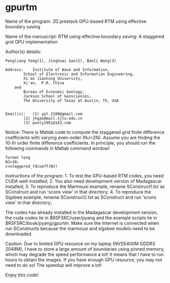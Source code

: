 gpurtm
===========
Name of the program: 2D prestack GPU-based RTM using effective boundary saving

Name  of the manuscript: RTM using effective boundary saving: A staggered grid GPU implementation

Author(s) details:  

	Pengliang Yang(1), Jinghuai Gao(2), Baoli Wang(3)

	Address: 	Institute of Wave and Information, 
			School of Electronic and Information Engineering, 
			Xi'an Jiaotong University, 
			Xi'an,  P.R. China
		and 	
			Bureau of Economic Geology, 
			Jackson School of Geosciences, 
			The University of Texas at Austin, TX, USA


	Email(s):	(1) ypl.2100@gmail.com
			(2) jhgao@mail.xjtu.edu.cn
			(3) pooly1981@163.com

Notice: There is Matlab code to compute the staggered grid finite difference coefficients with varying even-order (NJ=2N).
Assume you are finding the 10-th order finite difference coefficients. In principle, you should run the following commands in Matlab command window!

	format long
	NJ=10;
	c=staggered_fdcoeff(NJ)


Instructions of the program:
	1. To test the GPU-based RTM codes, you need CUDA well-installed;
	2. You also need development version of Madagascar installed;
	3. To reproduce the Marmousi example, rename SConstruct1.txt as SConstruct and 
		run 'scons view' in that directory;
	4. To reproduce the Sigsbee example, rename SConstruct2.txt as SConstruct and 
		run 'scons view' in that directory;

The codes has already installed in the Madagascar development version, the cuda codes lie in $RSFSRC/user/pyang and the example scripts lie in $RSFSRC/book/pyang/gpurtm. Make sure the Internet is connected when run SConstructs because the marmousi and sigsbee models need to be downloaded.
	
Caution: Due to limited GPU resource on my laptop (NVS5400M GDDR3 2048M), I have to store a large amount of boundaries using pinned memory, which may degrade the speed performance a lot! It means that I have to run hours to obtain the images. If you have enough GPU resource, you may not need to do so! The speedup will improve a lot!  

Enjoy this code!
